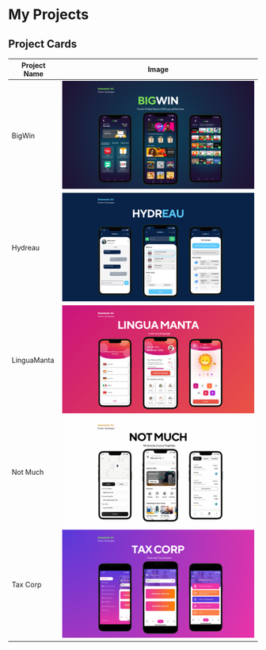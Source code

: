 # My Projects

## Project Cards

| Project Name | Image |
|--------------|-------|
| BigWin       | ![BigWin](images/bigwin.png) |
| Hydreau      | ![Hydreau](images/hydreau.png) |
| LinguaManta  | ![LinguaManta](images/linguamanta.png) |
| Not Much     | ![Not Much](images/notmuch.png) |
| Tax Corp     | ![Tax Corp](images/taxcorp.png) |
